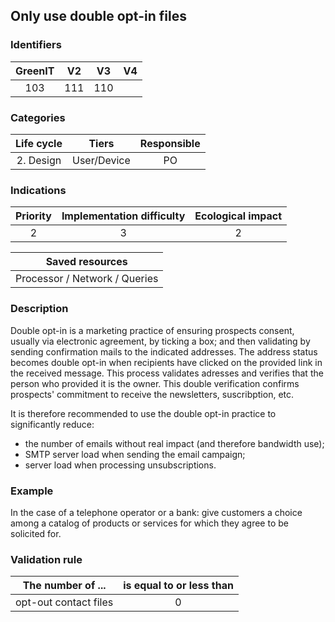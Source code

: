 ## Only use double opt-in files

### Identifiers

| GreenIT | V2  | V3  | V4  |
| :-----: | :-: | :-: | :-: |
|   103   | 111 | 110 |     |

### Categories

| Life cycle |    Tiers    | Responsible |
| :--------: | :---------: | :---------: |
| 2. Design  | User/Device |     PO      |

### Indications

| Priority | Implementation difficulty | Ecological impact |
| :------: | :-----------------------: | :---------------: |
|    2     |             3             |         2         |

|        Saved resources        |
| :---------------------------: |
| Processor / Network / Queries |

### Description

Double opt-in is a marketing practice of ensuring prospects consent, usually via electronic agreement, by ticking a box; and then validating by sending confirmation mails to the indicated addresses. The address status becomes double opt-in when recipients have clicked on the provided link in the received message. This process validates adresses and verifies that the person who provided it is the owner. This double verification confirms prospects' commitment to receive the newsletters, suscribption, etc.

It is therefore recommended to use the double opt-in practice to significantly reduce:

- the number of emails without real impact (and therefore bandwidth use);
- SMTP server load when sending the email campaign;
- server load when processing unsubscriptions.

### Example

In the case of a telephone operator or a bank: give customers a choice among a catalog of products or services for which they agree to be solicited for.

### Validation rule

| The number of ...     | is equal to or less than |
| --------------------- | :----------------------: |
| opt-out contact files |            0             |
